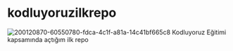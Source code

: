 # kodluyoruzilkrepo
![200120870-60550780-fdca-4c1f-a81a-14c41bf665c8](https://user-images.githubusercontent.com/76686651/200377658-8c8e218a-fa58-43e9-a6ce-bca7b3c8e6ee.png)
Kodluyoruz Eğitimi kapsamında açtığım ilk repo
